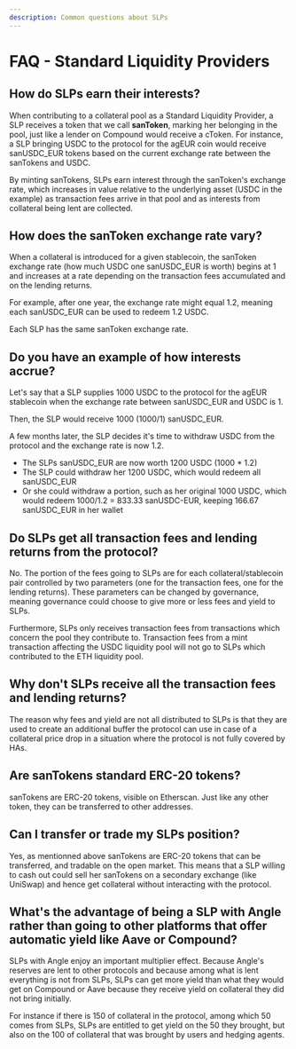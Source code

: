```yaml
---
description: Common questions about SLPs
---
```


# FAQ - Standard Liquidity Providers

## How do SLPs earn their interests?

When contributing to a collateral pool as a Standard Liquidity Provider, a SLP receives a token that we call **sanToken**, marking her belonging in the pool, just like a lender on Compound would receive a cToken. For instance, a SLP bringing USDC to the protocol for the agEUR coin would receive sanUSDC\_EUR tokens based on the current exchange rate between the sanTokens and USDC. 

By minting sanTokens, SLPs earn interest through the sanToken's exchange rate, which increases in value relative to the underlying asset (USDC in the example) as transaction fees arrive in that pool and as interests from collateral being lent are collected.

## How does the sanToken exchange rate vary?

When a collateral is introduced for a given stablecoin, the sanToken exchange rate (how much USDC one sanUSDC\_EUR is worth) begins at 1 and increases at a rate depending on the transaction fees accumulated and on the lending returns. 

For example, after one year, the exchange rate might equal 1.2, meaning each sanUSDC\_EUR can be used to redeem 1.2 USDC.

Each SLP has the same sanToken exchange rate.

## Do you have an example of how interests accrue?

Let's say that a SLP supplies 1000 USDC to the protocol for the agEUR stablecoin when the exchange rate between sanUSDC\_EUR and USDC is 1. 

Then, the SLP would receive 1000 (1000/1) sanUSDC\_EUR.

A few months later, the SLP decides it's time to withdraw USDC from the protocol and the exchange rate is now 1.2.

* The SLPs sanUSDC\_EUR are now worth 1200 USDC (1000 \* 1.2)
* The SLP could withdraw her 1200 USDC, which would redeem all sanUSDC\_EUR
* Or she could withdraw a portion, such as her original 1000 USDC, which would redeem 1000/1.2 = 833.33 sanUSDC-EUR, keeping 166.67 sanUSDC\_EUR in her wallet

## Do SLPs get all transaction fees and lending returns from the protocol?

No. The portion of the fees going to SLPs are for each collateral/stablecoin pair controlled by two parameters (one for the transaction fees, one for the lending returns). These parameters can be changed by governance, meaning governance could choose to give more or less fees and yield to SLPs. 

Furthermore, SLPs only receives transaction fees from transactions which concern the pool they contribute to. Transaction fees from a mint transaction affecting the USDC liquidity pool will not go to SLPs which contributed to the ETH liquidity pool.

## Why don't SLPs receive all the transaction fees and lending returns?

The reason why fees and yield are not all distributed to SLPs is that they are used to create an additional buffer the protocol can use in case of a collateral price drop in a situation where the protocol is not fully covered by HAs.

## Are sanTokens standard ERC-20 tokens?

sanTokens are ERC-20 tokens, visible on Etherscan. Just like any other token, they can be transferred to other addresses.

## Can I transfer or trade my SLPs position?

Yes, as mentionned above sanTokens are ERC-20 tokens that can be transferred, and tradable on the open market. This means that a SLP willing to cash out could sell her sanTokens on a secondary exchange (like UniSwap) and hence get collateral without interacting with the protocol. 

## What's the advantage of being a SLP with Angle rather than going to other platforms that offer automatic yield like Aave or Compound?

SLPs with Angle enjoy an important multiplier effect. Because Angle's reserves are lent to other protocols and because among what is lent everything is not from SLPs, SLPs can get more yield than what they would get on Compound or Aave because they receive yield on collateral they did not bring initially.

For instance if there is 150 of collateral in the protocol, among which 50 comes from SLPs, SLPs are entitled to get yield on the 50 they brought, but also on the 100 of collateral that was brought by users and hedging agents.

